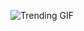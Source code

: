 ![Trending GIF](https://media2.giphy.com/media/v1.Y2lkPThiYjIxNzcydThwaG9hMmNvZ2Ztc3Y5OGp2Y3hpc2dnbGpqOHpkdjhkeDZyZ3puYiZlcD12MV9naWZzX3NlYXJjaCZjdD1n/YYKoJL28YtscdUTGWA/giphy.gif)
